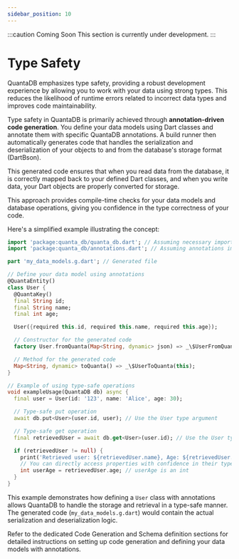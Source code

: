 ```yaml
---
sidebar_position: 10
---
```


:::caution Coming Soon
This section is currently under development.
:::

# Type Safety

QuantaDB emphasizes type safety, providing a robust development experience by allowing you to work with your data using strong types. This reduces the likelihood of runtime errors related to incorrect data types and improves code maintainability.

Type safety in QuantaDB is primarily achieved through **annotation-driven code generation**. You define your data models using Dart classes and annotate them with specific QuantaDB annotations. A build runner then automatically generates code that handles the serialization and deserialization of your objects to and from the database's storage format (DartBson).

This generated code ensures that when you read data from the database, it is correctly mapped back to your defined Dart classes, and when you write data, your Dart objects are properly converted for storage.

This approach provides compile-time checks for your data models and database operations, giving you confidence in the type correctness of your code.

Here's a simplified example illustrating the concept:

```dart
import 'package:quanta_db/quanta_db.dart'; // Assuming necessary imports
import 'package:quanta_db/annotations.dart'; // Assuming annotations import

part 'my_data_models.g.dart'; // Generated file

// Define your data model using annotations
@QuantaEntity()
class User {
  @QuantaKey()
  final String id;
  final String name;
  final int age;

  User({required this.id, required this.name, required this.age});

  // Constructor for the generated code
  factory User.fromQuanta(Map<String, dynamic> json) => _\$UserFromQuanta(json);

  // Method for the generated code
  Map<String, dynamic> toQuanta() => _\$UserToQuanta(this);
}

// Example of using type-safe operations
void exampleUsage(QuantaDB db) async {
  final user = User(id: '123', name: 'Alice', age: 30);

  // Type-safe put operation
  await db.put<User>(user.id, user); // Use the User type argument

  // Type-safe get operation
  final retrievedUser = await db.get<User>(user.id); // Use the User type argument

  if (retrievedUser != null) {
    print('Retrieved user: ${retrievedUser.name}, Age: ${retrievedUser.age}');
    // You can directly access properties with confidence in their types
    int userAge = retrievedUser.age; // userAge is an int
  }
}
```

This example demonstrates how defining a `User` class with annotations allows QuantaDB to handle the storage and retrieval in a type-safe manner. The generated code (`my_data_models.g.dart`) would contain the actual serialization and deserialization logic.

Refer to the dedicated Code Generation and Schema definition sections for detailed instructions on setting up code generation and defining your data models with annotations.
 